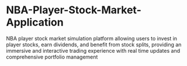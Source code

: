 # NBA-Player-Stock-Market-Application
NBA player stock market simulation platform allowing users to invest in player stocks, earn dividends, and benefit from stock splits, providing an immersive and interactive trading experience with real time updates and comprehensive portfolio management
